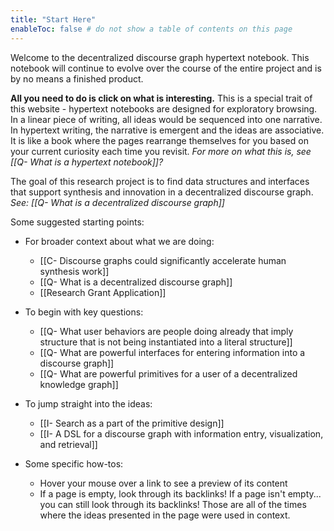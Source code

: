 ```yaml
---
title: "Start Here"
enableToc: false # do not show a table of contents on this page
---
```

Welcome to the decentralized discourse graph hypertext notebook. This notebook will continue to evolve over the course of the entire project and is by no means a finished product.

**All you need to do is click on what is interesting.** This is a special trait of this website - hypertext notebooks are designed for exploratory browsing. In a linear piece of writing, all ideas would be sequenced into one narrative. In hypertext writing, the narrative is emergent and the ideas are associative. It is like a book where the pages rearrange themselves for you based on your current curiosity each time you revisit. *For more on what this is, see [[Q- What is a hypertext notebook]]?*  

The goal of this research project is to find data structures and interfaces that support synthesis and innovation in a decentralized discourse graph. *See: [[Q- What is a decentralized discourse graph]]*

Some suggested starting points:
- For broader context about what we are doing:
	- [[C- Discourse graphs could significantly accelerate human synthesis work]]
	- [[Q- What is a decentralized discourse graph]]
	- [[Research Grant Application]]
- To begin with key questions:
	- [[Q- What user behaviors are people doing already that imply structure that is not being instantiated into a literal structure]]
	- [[Q- What are powerful interfaces for entering information into a discourse graph]]
	- [[Q- What are powerful primitives for a user of a decentralized knowledge graph]]
- To jump straight into the ideas:
	- [[I- Search as a part of the primitive design]]
	- [[I- A DSL for a discourse graph with information entry, visualization, and retrieval]]

- Some specific how-tos:
	- Hover your mouse over a link to see a preview of its content
	- If a page is empty, look through its backlinks! If a page isn't empty... you can still look through its backlinks! Those are all of the times where the ideas presented in the page were used in context.

